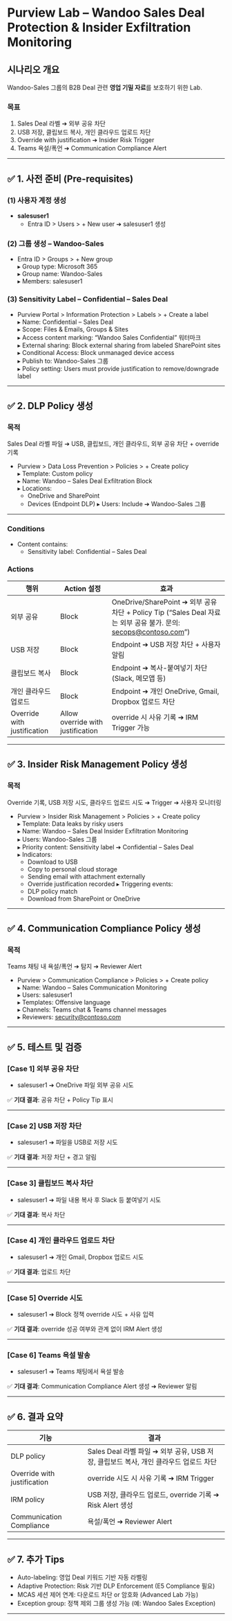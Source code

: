 # Purview Lab – Wandoo Sales Deal Protection & Insider Exfiltration Monitoring

## 시나리오 개요

Wandoo-Sales 그룹의 B2B Deal 관련 **영업 기밀 자료**를 보호하기 위한 Lab.

### **목표**

1. Sales Deal 라벨 ➔ 외부 공유 차단  
2. USB 저장, 클립보드 복사, 개인 클라우드 업로드 차단  
3. Override with justification ➔ Insider Risk Trigger  
4. Teams 욕설/폭언 ➔ Communication Compliance Alert

---

## ✅ 1. 사전 준비 (Pre-requisites)

### (1) 사용자 계정 생성

- **salesuser1**  
  - Entra ID > Users > + New user ➔ salesuser1 생성

### (2) 그룹 생성 – Wandoo-Sales

- Entra ID > Groups > + New group  
  ▸ Group type: Microsoft 365  
  ▸ Group name: Wandoo-Sales  
  ▸ Members: salesuser1

### (3) Sensitivity Label – Confidential – Sales Deal

- Purview Portal > Information Protection > Labels > + Create a label  
  ▸ Name: Confidential – Sales Deal  
  ▸ Scope: Files & Emails, Groups & Sites  
  ▸ Access content marking: “Wandoo Sales Confidential” 워터마크  
  ▸ External sharing: Block external sharing from labeled SharePoint sites  
  ▸ Conditional Access: Block unmanaged device access  
  ▸ Publish to: Wandoo-Sales 그룹  
  ▸ Policy setting: Users must provide justification to remove/downgrade label

---

## ✅ 2. DLP Policy 생성

### **목적**

Sales Deal 라벨 파일 ➔ USB, 클립보드, 개인 클라우드, 외부 공유 차단 + override 기록

- Purview > Data Loss Prevention > Policies > + Create policy  
  ▸ Template: Custom policy  
  ▸ Name: Wandoo – Sales Deal Exfiltration Block  
  ▸ Locations:
  - OneDrive and SharePoint
  - Devices (Endpoint DLP)
  ▸ Users: Include ➔ Wandoo-Sales 그룹

---

### **Conditions**

- Content contains:
  - Sensitivity label: Confidential – Sales Deal

### **Actions**

| 행위 | Action 설정 | 효과 |
|--|--|--|
| 외부 공유 | Block | OneDrive/SharePoint ➔ 외부 공유 차단 + Policy Tip (“Sales Deal 자료는 외부 공유 불가. 문의: secops@contoso.com”) |
| USB 저장 | Block | Endpoint ➔ USB 저장 차단 + 사용자 알림 |
| 클립보드 복사 | Block | Endpoint ➔ 복사-붙여넣기 차단 (Slack, 메모앱 등) |
| 개인 클라우드 업로드 | Block | Endpoint ➔ 개인 OneDrive, Gmail, Dropbox 업로드 차단 |
| Override with justification | Allow override with justification | override 시 사유 기록 ➔ IRM Trigger 가능 |

---

## ✅ 3. Insider Risk Management Policy 생성

### **목적**

Override 기록, USB 저장 시도, 클라우드 업로드 시도 ➔ Trigger ➔ 사용자 모니터링

- Purview > Insider Risk Management > Policies > + Create policy  
  ▸ Template: Data leaks by risky users  
  ▸ Name: Wandoo – Sales Deal Insider Exfiltration Monitoring  
  ▸ Users: Wandoo-Sales 그룹  
  ▸ Priority content: Sensitivity label ➔ Confidential – Sales Deal  
  ▸ Indicators:
  - Download to USB
  - Copy to personal cloud storage
  - Sending email with attachment externally
  - Override justification recorded
  ▸ Triggering events:
  - DLP policy match
  - Download from SharePoint or OneDrive

---

## ✅ 4. Communication Compliance Policy 생성

### **목적**

Teams 채팅 내 욕설/폭언 ➔ 탐지 ➔ Reviewer Alert

- Purview > Communication Compliance > Policies > + Create policy  
  ▸ Name: Wandoo – Sales Communication Monitoring  
  ▸ Users: salesuser1  
  ▸ Templates: Offensive language  
  ▸ Channels: Teams chat & Teams channel messages  
  ▸ Reviewers: security@contoso.com

---

## ✅ 5. 테스트 및 검증

### **[Case 1] 외부 공유 차단**

- salesuser1 ➔ OneDrive 파일 외부 공유 시도

✅ **기대 결과**: 공유 차단 + Policy Tip 표시

---

### **[Case 2] USB 저장 차단**

- salesuser1 ➔ 파일을 USB로 저장 시도

✅ **기대 결과**: 저장 차단 + 경고 알림

---

### **[Case 3] 클립보드 복사 차단**

- salesuser1 ➔ 파일 내용 복사 후 Slack 등 붙여넣기 시도

✅ **기대 결과**: 복사 차단

---

### **[Case 4] 개인 클라우드 업로드 차단**

- salesuser1 ➔ 개인 Gmail, Dropbox 업로드 시도

✅ **기대 결과**: 업로드 차단

---

### **[Case 5] Override 시도**

- salesuser1 ➔ Block 정책 override 시도 + 사유 입력

✅ **기대 결과**: override 성공 여부와 관계 없이 IRM Alert 생성

---

### **[Case 6] Teams 욕설 발송**

- salesuser1 ➔ Teams 채팅에서 욕설 발송

✅ **기대 결과**: Communication Compliance Alert 생성 ➔ Reviewer 알림

---

## ✅ 6. 결과 요약

| 기능 | 결과 |
|--|--|
| DLP policy | Sales Deal 라벨 파일 ➔ 외부 공유, USB 저장, 클립보드 복사, 개인 클라우드 업로드 차단 |
| Override with justification | override 시도 시 사유 기록 ➔ IRM Trigger |
| IRM policy | USB 저장, 클라우드 업로드, override 기록 ➔ Risk Alert 생성 |
| Communication Compliance | 욕설/폭언 ➔ Reviewer Alert |

---

## ✅ 7. 추가 Tips

- Auto-labeling: 영업 Deal 키워드 기반 자동 라벨링
- Adaptive Protection: Risk 기반 DLP Enforcement (E5 Compliance 필요)
- MCAS 세션 제어 연계: 다운로드 차단 or 암호화 (Advanced Lab 가능)
- Exception group: 정책 제외 그룹 생성 가능 (예: Wandoo Sales Exception)

---

